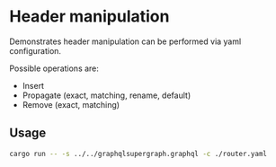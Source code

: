 # Header manipulation

Demonstrates header manipulation can be performed via yaml configuration.

Possible operations are:

- Insert
- Propagate (exact, matching, rename, default)
- Remove (exact, matching)

## Usage

```bash
cargo run -- -s ../../graphqlsupergraph.graphql -c ./router.yaml
```
